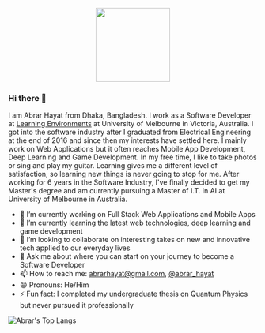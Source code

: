 <p align="center">
<img width="150" height="150" src="https://media.giphy.com/media/MoB9yr8W80niqcevSI/giphy.gif">
</p>

### Hi there 👋

I am Abrar Hayat from Dhaka, Bangladesh. I work as a Software Developer at <a href="https://le.unimelb.edu.au/" target="_blank">Learning Environments</a> at University of Melbourne in Victoria, Australia. I got into the software industry after I graduated from Electrical Engineering at the end of 2016 and since then my interests have settled here. I mainly work on Web Applications but it often reaches Mobile App Development, Deep Learning and Game Development. In my free time, I like to take photos or sing and play my guitar. Learning gives me a different level of satisfaction, so learning new things is never going to stop for me. After working for 6 years in the Software Industry, I've finally decided to get my Master's degree and am currently pursuing a Master of I.T. in AI at University of Melbourne in Australia.

- 🔭 I’m currently working on Full Stack Web Applications and Mobile Apps
- 🌱 I’m currently learning the latest web technologies, deep learning and game development
- 👯 I’m looking to collaborate on interesting takes on new and innovative tech applied to our everyday lives
- 💬 Ask me about where you can start on your journey to become a Software Developer
- 📫 How to reach me: abrarhayat@gmail.com, [@abrar_hayat](https://twitter.com/abrar_hayat)
- 😄 Pronouns: He/Him
- ⚡ Fun fact: I completed my undergraduate thesis on Quantum Physics but never pursued it professionally

<!-- ![Abrar's GitHub stats](https://github-readme-stats.vercel.app/api?username=abrarhayat&count_private=true&show_icons=true&theme=chartreuse-dark) -->

![Abrar's Top Langs](https://github-stats-abrarhayat.vercel.app/api/top-langs/?username=abrarhayat&exclude_repo=text-editor,maps,sharing-app-capstone,VideoServlet,dlaicourse,tensorflow-1-public,time-series-collection,convolutional_neural_network,data_analysis_with_python,intro-ml-2,nlp,ml_notebooks,python_data_science,intro_to_tensorflow,&langs_count=20&hide=ruby,starlark,swift,kotlin,c&layout=compact&theme=chartreuse-dark&card_width=350px)
